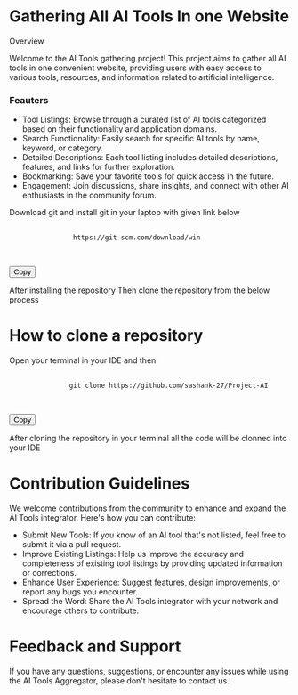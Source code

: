  <!DOCTYPE html>
 <html lang="en">
 <head>
    <meta charset="UTF-8">
    <meta name="viewport" content="width=device-width, initial-scale=1.0">
    <title>Document</title>
    <link rel = "stylesheet" href = "style.css">
</head>
 <body>
<div class = "p-4">
    <h1 class = "font-bold text-5xl mb-4">Gathering All AI Tools In one Website</h1>
    <p class = "font-bold text-2xl mb-4">Overview</p>
    <p class = 'text-2xl mb-4'>Welcome to the AI Tools gathering project! This project aims to gather all AI tools in one convenient website, providing users with easy access to various tools, resources, and information related to artificial intelligence.</p>
    <h3 class = "font-bold text-2xl mb-4">Feauters</h3>
    <ul>
        <li><span class = "font-bold text-1xl">Tool Listings:</span> Browse through a curated list of AI tools categorized based on their functionality and application domains.</li>
        <li><span class = "font-bold text-1xl">Search Functionality: </span> Easily search for specific AI tools by name, keyword, or category.</li>
        <li><span class = "font-bold text-1xl">Detailed Descriptions:</span> Each tool listing includes detailed descriptions, features, and links for further exploration.</li>
        <li><span class = "font-bold text-1xl">Bookmarking:</span> Save your favorite tools for quick access in the future.</li>
        <li><span class = "font-bold text-1xl"> Engagement: </span>Join discussions, share insights, and connect with other AI enthusiasts in the community forum.</li>
    </ul>
    <p>Download git and install git in your laptop with given link below</p>
    <div class="code-container">
        <pre>
            <code>
                https://git-scm.com/download/win
            </code>
        </pre>
        <button class="copy-button" onclick="copyCode()">Copy</button>
    </div>
    <p>After installing the repository Then clone the repository from the below process </p>
    <h1>How to clone a repository</h1>
    <p>Open your terminal in your IDE and then</p>
    <div class="code-container">
        <pre>
            <code>
               git clone https://github.com/sashank-27/Project-AI
            </code>
        </pre>
        <button class="copy-button" onclick="copyCode()">Copy</button>
    </div>
    <p>After cloning the repository in your terminal all the code will be clonned into your IDE</p>
    <h1>Contribution Guidelines</h1>
    <p>We welcome contributions from the community to enhance and expand the AI Tools integrator. Here's how you can contribute:</p>
    <ul>
        <li>Submit New Tools: If you know of an AI tool that's not listed, feel free to submit it via a pull request.</li>
        <li>Improve Existing Listings: Help us improve the accuracy and completeness of existing tool listings by providing updated information or corrections.</li>
        <li>Enhance User Experience: Suggest features, design improvements, or report any bugs you encounter.</li>
        <li>Spread the Word: Share the AI Tools integrator with your network and encourage others to contribute.</li>
    </ul>
    <h1>Feedback and Support</h1>
    <p>  If you have any questions, suggestions, or encounter any issues while using the AI Tools Aggregator, please don't hesitate to contact us.</p>
</div>
</body>
 </html>
